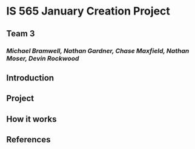 # IS 565 January Creation Project
## Team 3
### *Michael Bramwell, Nathan Gardner, Chase Maxfield, Nathan Moser, Devin Rockwood*

## Introduction

## Project

## How it works

## References
